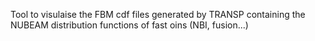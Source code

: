 Tool to visulaise the FBM cdf files generated by TRANSP
containing the NUBEAM distribution functions of fast oins (NBI, fusion...)